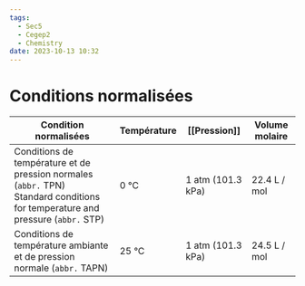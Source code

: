 ```yaml
---
tags:
  - Sec5
  - Cegep2
  - Chemistry
date: 2023-10-13 10:32
---
```


# Conditions normalisées

| Condition normalisées                                                                                                             | Température | [[Pression]]      | Volume molaire |
| --------------------------------------------------------------------------------------------------------------------------------- | ----------- | ----------------- | -------------- |
| Conditions de température et de pression normales (`abbr.` TPN)<br>Standard conditions for temperature and pressure (`abbr.` STP) | 0 °C        | 1 atm (101.3 kPa) | 22.4 L / mol   |
| Conditions de température ambiante et de pression normale (`abbr.` TAPN)                                                          | 25 °C       | 1 atm (101.3 kPa) | 24.5 L / mol   |
